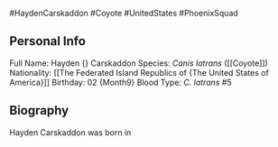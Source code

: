 #HaydenCarskaddon #Coyote #UnitedStates #PhoenixSquad
## Personal Info

Full Name: Hayden {} Carskaddon
Species: _Canis latrans_ ([[Coyote]])
Nationality: [[The Federated Island Republics of {The United States of America}]]
Birthday: 02 {Month9}
Blood Type: _C. latrans_ #5
## Biography

Hayden Carskaddon was born in 